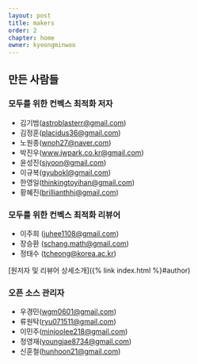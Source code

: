 ```yaml
---
layout: post
title: makers
order: 2
chapter: home
owner: kyeongminwoo
---
```


## 만든 사람들

### 모두를 위한 컨벡스 최적화 저자

- 김기범(astroblasterr@gmail.com)
- 김정훈(placidus36@gmail.com)
- 노원종(wnoh27@naver.com)
- 박진우(www.jwpark.co.kr@gmail.com)
- 윤성진(sjyoon@gmail.com)
- 이규복(gyubokl@gmail.com)
- 한영일(thinkingtoyihan@gmail.com)
- 황혜진(brillianthhj@gmail.com)

### 모두를 위한 컨벡스 최적화 리뷰어

- 이주희 (juhee1108@gmail.com)
- 장승환 (schang.math@gmail.com)
- 정태수 (tcheong@korea.ac.kr)

[원저자 및 리뷰어 상세소개]({% link index.html %}#author)

### 오픈 소스 관리자

- 우경민(wgm0601@gmail.com)
- 류원탁(ryu071511@gmail.com)
- 이민주(minjoolee218@gmail.com)
- 정영재(youngjae8734@gmail.com)
- 신훈철(hunhoon21@gmail.com)

